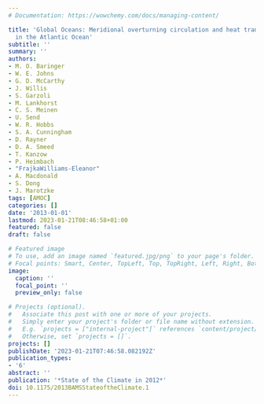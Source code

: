 ```yaml
---
# Documentation: https://wowchemy.com/docs/managing-content/

title: 'Global Oceans: Meridional overturning circulation and heat transport observations
  in the Atlantic Ocean'
subtitle: ''
summary: ''
authors:
- M. O. Baringer
- W. E. Johns
- G. D. McCarthy
- J. Willis
- S. Garzoli
- M. Lankhorst
- C. S. Meinen
- U. Send
- W. R. Hobbs
- S. A. Cunningham
- D. Rayner
- D. A. Smeed
- T. Kanzow
- P. Heimbach
- "FrajkaWilliams-Eleanor"
- A. Macdonald
- S. Dong
- J. Marotzke
tags: [AMOC]
categories: []
date: '2013-01-01'
lastmod: 2023-01-21T08:46:58+01:00
featured: false
draft: false

# Featured image
# To use, add an image named `featured.jpg/png` to your page's folder.
# Focal points: Smart, Center, TopLeft, Top, TopRight, Left, Right, BottomLeft, Bottom, BottomRight.
image:
  caption: ''
  focal_point: ''
  preview_only: false

# Projects (optional).
#   Associate this post with one or more of your projects.
#   Simply enter your project's folder or file name without extension.
#   E.g. `projects = ["internal-project"]` references `content/project/deep-learning/index.md`.
#   Otherwise, set `projects = []`.
projects: []
publishDate: '2023-01-21T07:46:58.082192Z'
publication_types:
- '6'
abstract: ''
publication: '*State of the Climate in 2012*'
doi: 10.1175/2013BAMSStateoftheClimate.1
---
```

